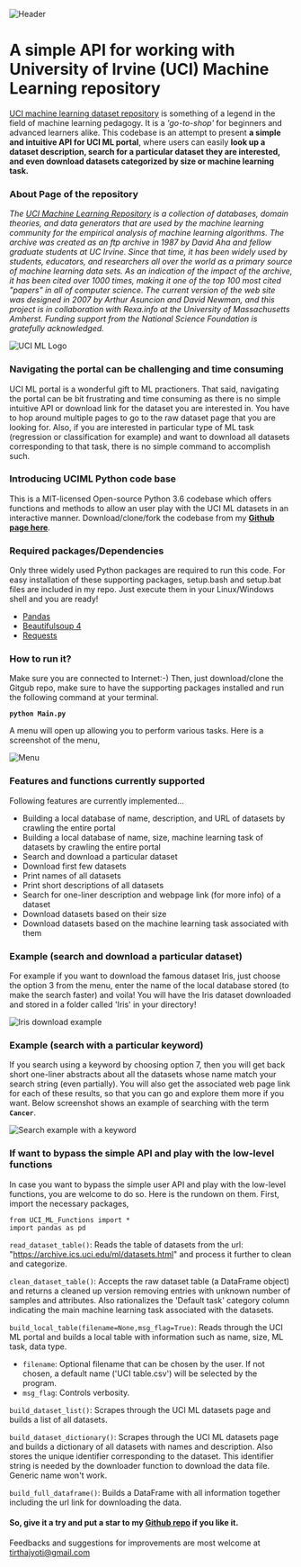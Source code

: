 
![Header](https://raw.githubusercontent.com/tirthajyoti/tirthajyoti.github.io/master/Images/robo_with_ipad.jpg)
# A simple API for working with University of Irvine (UCI) Machine Learning repository
[UCI machine learning dataset repository](https://archive.ics.uci.edu/ml/index.php) is something of a legend in the field of machine learning pedagogy. It is a *'go-to-shop'* for beginners and advanced learners alike. This codebase is an attempt to present **a simple and intuitive API for UCI ML portal**, where users can easily **look up a dataset description, search for a particular dataset they are interested, and even download datasets categorized by size or machine learning task.**

### About Page of the repository
*The [UCI Machine Learning Repository](https://archive.ics.uci.edu/ml/index.php) is a collection of databases, domain theories, and data generators that are used by the machine learning community for the empirical analysis of machine learning algorithms. The archive was created as an ftp archive in 1987 by David Aha and fellow graduate students at UC Irvine. Since that time, it has been widely used by students, educators, and researchers all over the world as a primary source of machine learning data sets. As an indication of the impact of the archive, it has been cited over 1000 times, making it one of the top 100 most cited "papers" in all of computer science. The current version of the web site was designed in 2007 by Arthur Asuncion and David Newman, and this project is in collaboration with Rexa.info at the University of Massachusetts Amherst. Funding support from the National Science Foundation is gratefully acknowledged.*

![UCI ML Logo](https://archive.ics.uci.edu/ml/assets/logo.gif)

### Navigating the portal can be challenging and time consuming
UCI ML portal is a wonderful gift to ML practioners. That said, navigating the portal can be bit frustrating and time consuming as there is no simple intuitive API or download link for the dataset you are interested in. You have to hop around multiple pages to go to the raw dataset page that you are looking for. Also, if you are interested in particular type of ML task (regression or classification for example) and want to download all datasets corresponding to that task, there is no simple command to accomplish such.

### Introducing UCIML Python code base
This is a MIT-licensed Open-source Python 3.6 codebase which offers functions and methods to allow an user play with the UCI ML datasets in an interactive manner. Download/clone/fork the codebase from my **[Github page here](https://github.com/tirthajyoti/UCI-ML-API)**.

### Required packages/Dependencies
Only three widely used Python packages are required to run this code. For easy installation of these supporting packages, setup.bash and setup.bat files are included in my repo. Just execute them in your Linux/Windows shell and you are ready!
* [Pandas](https://pandas.pydata.org/)
* [Beautifulsoup 4](https://www.crummy.com/software/BeautifulSoup/?)
* [Requests](http://docs.python-requests.org/en/master/)

### How to run it?
Make sure you are connected to Internet:-) Then, just download/clone the Gitgub repo, make sure to have the supporting packages installed and run the following command at your terminal.

**`python Main.py`**

A menu will open up allowing you to perform various tasks. 
Here is a screenshot of the menu,

![Menu](https://raw.githubusercontent.com/tirthajyoti/tirthajyoti.github.io/master/Images/UCI_ML_SC_1.PNG)

### Features and functions currently supported
Following features are currently implemented...
* Building a local database of name, description, and URL of datasets by crawling the entire portal
* Building a local database of name, size, machine learning task of datasets by crawling the entire portal
* Search and download a particular dataset
* Download first few datasets
* Print names of all datasets
* Print short descriptions of all datasets
* Search for one-liner description and webpage link (for more info) of a dataset
* Download datasets based on their size
* Download datasets based on the machine learning task associated with them

### Example (search and download a particular dataset)
For example if you want to download the famous dataset Iris, just choose the option 3 from the menu, enter the name of the local database stored (to make the search faster) and voila! You will have the Iris dataset downloaded and stored in a folder called 'Iris' in your directory!

![Iris download example](https://raw.githubusercontent.com/tirthajyoti/tirthajyoti.github.io/master/Images/Iris_download.PNG)

### Example (search with a particular keyword)
If you search using a keyword by choosing option 7, then you will get back short one-liner abstracts about all the datasets whose name match your search string (even partially). You will also get the associated web page link for each of these results, so that you can go and explore them more if you want. Below screenshot shows an example of searching with the term **`Cancer`**.

![Search example with a keyword](https://raw.githubusercontent.com/tirthajyoti/tirthajyoti.github.io/master/Images/Search_example.PNG)

### If want to bypass the simple API and play with the low-level functions
In case you want to bypass the simple user API and play with the low-level functions, you are welcome to do so. Here is the rundown on them. First, import the necessary packages,
```
from UCI_ML_Functions import *
import pandas as pd
```

`read_dataset_table()`: Reads the table of datasets from the url: "https://archive.ics.uci.edu/ml/datasets.html" and process it further to clean and categorize.

`clean_dataset_table()`: Accepts the raw dataset table (a DataFrame object) and returns a cleaned up version removing entries with unknown number of samples and attributes. Also rationalizes the 'Default task' category column indicating the main machine learning task associated with the datasets.

`build_local_table(filename=None,msg_flag=True)`: Reads through the UCI ML portal and builds a local table with information such as name, size, ML task, data type. 
* `filename`: Optional filename that can be chosen by the user. If not chosen, a default name ('UCI table.csv') will be selected by the program.
* `msg_flag`: Controls verbosity.

`build_dataset_list()`: Scrapes through the UCI ML datasets page and builds a list of all datasets.

`build_dataset_dictionary()`: Scrapes through the UCI ML datasets page and builds a dictionary of all datasets with names and description. Also stores the unique identifier corresponding to the dataset. This identifier string is needed by the downloader function to download the data file. Generic name won't work.

`build_full_dataframe()`: Builds a DataFrame with all information together including the url link for downloading the data.

#### So, give it a try and put a star to my [Github repo](https://github.com/tirthajyoti/UCI-ML-API) if you like it.

Feedbacks and suggestions for improvements are most welcome at [tirthajyoti@gmail.com](mailto:tirthajyoti@gmail.com)

